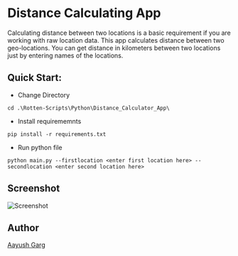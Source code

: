 # Distance Calculating App
Calculating distance between two locations is a basic requirement if you are working with raw location data. This app calculates distance between two geo-locations. You can get distance in kilometers between two locations just by entering names of the locations.

## Quick Start:
  
- Change Directory

``` cd .\Rotten-Scripts\Python\Distance_Calculator_App\ ```
      
- Install requirememnts

`pip install -r requirements.txt`
      
- Run python file

`python main.py --firstlocation <enter first location here> --secondlocation <enter second location here>`
      
## Screenshot

![Screenshot](https://i.imgur.com/r7ImdqE.jpg)

## Author
[Aayush Garg](https://github.com/Aayush-hub)

